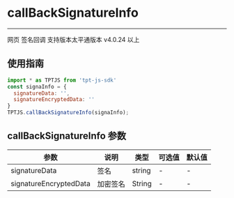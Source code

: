 # callBackSignatureInfo

---

网页 签名回调
支持版本太平通版本 v4.0.24 以上

## 使用指南

```js
import * as TPTJS from 'tpt-js-sdk'
const signaInfo = { 
  signatureData: '', 
  signatureEncryptedData: '' 
}
TPTJS.callBackSignatureInfo(signaInfo);
```

## callBackSignatureInfo 参数

| 参数   | 说明   | 类型    | 可选值 | 默认值   |
| ---   | ---- | ------- | ------- | ------ |
| signatureData  | 签名 | string | - | - |
| signatureEncryptedData | 加密签名 | String | - | - |
